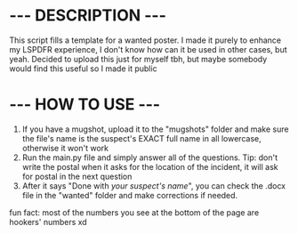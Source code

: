 # --- DESCRIPTION --- #
This script fills a template for a wanted poster.
I made it purely to enhance my LSPDFR experience, I don't know how can it be used in other cases, but yeah. 
Decided to upload this just for myself tbh, but maybe somebody would find this useful so I made it public

# --- HOW TO USE --- #
1. If you have a mugshot, upload it to the "mugshots" folder and make sure the file's name is the suspect's EXACT full name in all lowercase, otherwise it won't work
2. Run the main.py file and simply answer all of the questions. Tip: don't write the postal when it asks for the location of the incident, it will ask for postal in the next question
3. After it says "Done with *your suspect's name*", you can check the .docx file in the "wanted" folder and make corrections if needed.

fun fact: most of the numbers you see at the bottom of the page are hookers' numbers xd
